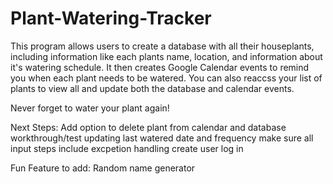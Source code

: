 # Plant-Watering-Tracker

This program allows users to create a database with all their houseplants, including information like each plants name, location, and information about it's watering schedule. It then creates Google Calendar events to remind you when each plant needs to be watered. You can also reaccss your list of plants to view all and update both the database and calendar events.

Never forget to water your plant again!

Next Steps:
Add option to delete plant from calendar and database
workthrough/test updating last watered date and frequency
make sure all input steps include excpetion handling
create user log in

Fun Feature to add:
Random name generator
